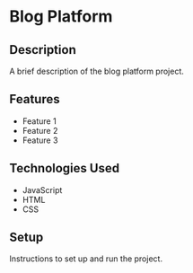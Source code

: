 # Blog Platform

## Description

A brief description of the blog platform project.

## Features

- Feature 1
- Feature 2
- Feature 3

## Technologies Used

- JavaScript
- HTML
- CSS

## Setup

Instructions to set up and run the project.
